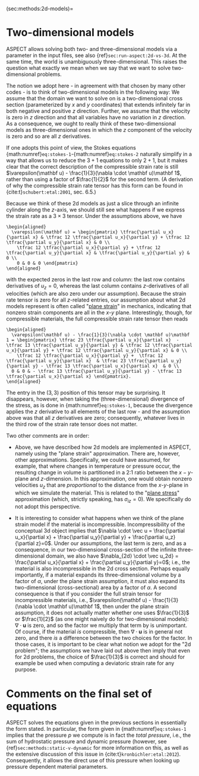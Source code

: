 (sec:methods:2d-models)=
# Two-dimensional models

ASPECT allows solving both two- and three-dimensional models via a parameter in the input files, see also {ref}`sec:run-aspect:2d-vs-3d`.
At the same time, the world is unambiguously three-dimensional.
This raises the question what exactly we mean when we say that we want to solve two-dimensional problems.

The notion we adopt here - in agreement with that chosen by many other codes - is to think of two-dimensional models in the following way: We assume that the domain we want to solve on is a two-dimensional cross section (parameterized by $x$ and $y$ coordinates) that extends infinitely far in both negative and positive $z$ direction.
Further, we assume that the velocity is zero in $z$ direction and that all variables have no variation in $z$ direction.
As a consequence, we ought to really think of these two-dimensional models as three-dimensional ones in which the $z$ component of the velocity is zero and so are all $z$ derivatives.

If one adopts this point of view, the Stokes equations {math:numref}`eq:stokes-1`-{math:numref}`eq:stokes-2` naturally simplify in a way that allows us to reduce the $3+1$ equations to only $2+1$, but it makes clear that the correct description of the compressible strain rate is still $\varepsilon(\mathbf u) - \frac{1}{3}(\nabla \cdot \mathbf u)\mathbf 1$, rather than using a factor of $\frac{1}{2}$ for the second term.
(A derivation of why the compressible strain rate tensor has this form can be found in {cite:t}`schubert:etal:2001`, sec. 6.5.)

Because we think of these 2d models as just a slice through an infinite cylinder along the $z$-axis, we should still see what happens if we express the strain rate as a $3\times 3$ tensor. Under the assumptions above, we have
```{math}
\begin{aligned}
  \varepsilon(\mathbf u) = \begin{pmatrix} \tfrac{\partial u_x}{\partial x} & \tfrac 12 \tfrac{\partial u_x}{\partial y} + \tfrac 12 \tfrac{\partial u_y}{\partial x} & 0 \\
    \tfrac 12 \tfrac{\partial u_x}{\partial y} + \tfrac 12 \tfrac{\partial u_y}{\partial x} & \tfrac{\partial u_y}{\partial y} & 0 \\
    0 & 0 & 0 \end{pmatrix}
\end{aligned}
```
with the expected zeros in the last row and column: the last row contains derivatives of $u_z=0$, whereas the last column contains $z$-derivatives of all velocities (which are also zero under our assumption). Because the strain rate tensor is zero for all $z$-related entries, our assumption about what 2d models represent is often called "[plane strain](https://en.wikipedia.org/wiki/Infinitesimal_strain_theory#Plane_strain)" in mechanics, indicating that nonzero strain components are all in the $x$-$y$ plane. Interestingly, though, for compressible materials, the full compressible strain rate tensor then reads
```{math}
\begin{aligned}
  \varepsilon(\mathbf u) - \frac{1}{3}(\nabla \cdot \mathbf u)\mathbf 1 = \begin{pmatrix} \tfrac 23 \tfrac{\partial u_x}{\partial x}  - \tfrac 13 \tfrac{\partial u_y}{\partial y} & \tfrac 12 \tfrac{\partial u_x}{\partial y} + \tfrac 12 \tfrac{\partial u_y}{\partial x} & 0 \\
    \tfrac 12 \tfrac{\partial u_x}{\partial y} +  \tfrac 12 \tfrac{\partial u_y}{\partial x}  & \tfrac 23 \tfrac{\partial u_y}{\partial y} - \tfrac 13 \tfrac{\partial u_x}{\partial x}  & 0 \\
  0 & 0 & - \tfrac 13 \tfrac{\partial u_y}{\partial y} - \tfrac 13 \tfrac{\partial u_x}{\partial x} \end{pmatrix}.
\end{aligned}
```
The entry in the $(3,3)$ position of this tensor may be surprising.
It disappears, however, when taking the (three-dimensional) divergence of the stress, as is done in {math:numref}`eq:stokes-1`, because the divergence applies the $z$ derivative to all elements of the last row - and the assumption above was that all $z$ derivatives are zero; consequently, whatever lives in the third row of the strain rate tensor does not matter.

Two other comments are in order:

* Above, we have described how 2d models are implemented in ASPECT, namely using the "plane strain" approximation. There are, however, other approximations. Specifically, we could have assumed, for example, that where changes in temperature or pressure occur, the resulting change in volume is partitioned in a 2:1 ratio between the $x-y$-plane and $z$-dimension. In this approximation, one would obtain nonzero velocities $u_z$ that are *proportional* to the distance from the $x$-$y$-plane in which we simulate the material. This is related to the "[plane stress](https://en.wikipedia.org/wiki/Plane_stress)" approximation (which, strictly speaking, has $\sigma_{iz}=0$). We specifically do not adopt this perspective.

* It is interesting to consider what happens when we think of the plane strain model if the material is incompressible. Incompressibility of the conceptual 3d object implies that $\nabla \cdot \vec u = \frac{\partial u_x}{\partial x} + \frac{\partial u_y}{\partial y} + \frac{\partial u_z}{\partial z}=0$. Under our assumptions, the last term is zero, and as a consequence, in our two-dimensional cross-section of the infinite three-dimensional domain, we also have $\nabla_{2d} \cdot \vec u_2d} = \frac{\partial u_x}{\partial x} + \frac{\partial u_y}{\partial y}=0$; i.e., the material is also incompressible in the 2d cross section. Perhaps equally importantly, if a material expands its three-dimensional volume by a factor of $\alpha$, under the plane strain assumption, it must also expand its two-dimensional (cross-sectional) area by a factor of $\alpha$. A second consequence is that if you consider the full strain tensor for incompressible materials, i.e., $\varepsilon(\mathbf u) - \frac{1}{3}(\nabla \cdot \mathbf u)\mathbf 1$, then under the plane strain assumption, it does not actually matter whether one uses $\frac{1}{3}$ or $\frac{1}[2}$ (as one might naively do for two-dimensional models): $\nabla \cdot \mathbf u$ is zero, and so the factor we multiply that term by is unimportant. Of course, if the material *is* compressible, then $\nabla \cdot \mathbf u$ is in general not zero, and there *is* a difference between the two choices for the factor. In those cases, it is important to be clear what notion we adopt for the "2d problem"; the assumptions we have laid out above then imply that even for 2d problems, the choice of $\frac{1}{3}$ is correct and should for example be used when computing a deviatoric strain rate for any purpose.


# Comments on the final set of equations

ASPECT solves the equations given in the previous sections in essentially the form stated.
In particular, the form given in {math:numref}`eq:stokes-1` implies that the pressure $p$ we compute is in fact the *total pressure*, i.e., the
sum of hydrostatic pressure and dynamic pressure (however, see {ref}`sec:methods:static-v-dynamic` for more information on this, as well as the extensive discussion of this issue in {cite:t}`kronbichler:etal:2012`).
Consequently, it allows the direct use of this pressure when looking up pressure dependent material parameters.
